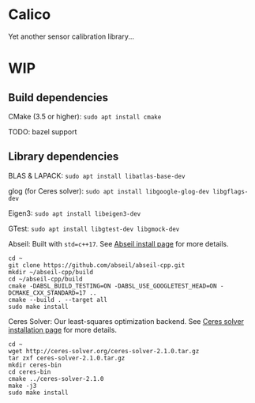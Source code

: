 # Calico
Yet another sensor calibration library...

# WIP
## Build dependencies

CMake (3.5 or higher): `sudo apt install cmake`

TODO: bazel support

## Library dependencies

BLAS & LAPACK: `sudo apt install libatlas-base-dev` 

glog (for Ceres solver): `sudo apt install libgoogle-glog-dev libgflags-dev`

Eigen3: `sudo apt install libeigen3-dev`

GTest: `sudo apt install libgtest-dev libgmock-dev`

Abseil: Built with `std=c++17`. See [Abseil install page](https://abseil.io/docs/cpp/quickstart-cmake#getting-the-abseil-code) for more details.
```
cd ~
git clone https://github.com/abseil/abseil-cpp.git
mkdir ~/abseil-cpp/build
cd ~/abseil-cpp/build
cmake -DABSL_BUILD_TESTING=ON -DABSL_USE_GOOGLETEST_HEAD=ON -DCMAKE_CXX_STANDARD=17 ..
cmake --build . --target all
sudo make install
```

Ceres Solver: Our least-squares optimization backend. See [Ceres solver installation page](http://ceres-solver.org/installation.html) for more details.
```
cd ~
wget http://ceres-solver.org/ceres-solver-2.1.0.tar.gz
tar zxf ceres-solver-2.1.0.tar.gz
mkdir ceres-bin
cd ceres-bin
cmake ../ceres-solver-2.1.0
make -j3
sudo make install
```